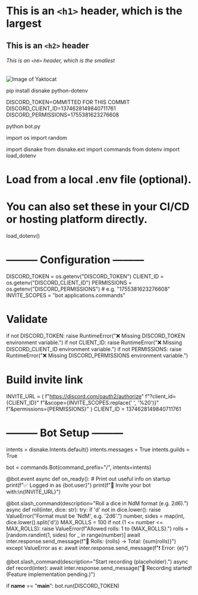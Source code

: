 # This is an `<h1>` header, which is the largest

## This is an `<h2>` header

###### This is an `<h6>` header, which is the smallest

![Image of Yaktocat](https://octodex.github.com/images/yaktocat.png)

pip install disnake python-dotenv

DISCORD_TOKEN=OMMITTED FOR THIS COMMIT
DISCORD_CLIENT_ID=1374628149840711761
DISCORD_PERMISSIONS=1755381623276608

python bot.py

import os
import random

import disnake
from disnake.ext import commands
from dotenv import load_dotenv

# Load from a local .env file (optional). 
# You can also set these in your CI/CD or hosting platform directly.
load_dotenv()

# ——— Configuration ———
DISCORD_TOKEN = os.getenv("DISCORD_TOKEN")
CLIENT_ID     = os.getenv("DISCORD_CLIENT_ID")
PERMISSIONS   = os.getenv("DISCORD_PERMISSIONS")  # e.g. "1755381623276608"
INVITE_SCOPES = "bot applications.commands"

# Validate
if not DISCORD_TOKEN:
    raise RuntimeError("❌ Missing DISCORD_TOKEN environment variable.")
if not CLIENT_ID:
    raise RuntimeError("❌ Missing DISCORD_CLIENT_ID environment variable.")
if not PERMISSIONS:
    raise RuntimeError("❌ Missing DISCORD_PERMISSIONS environment variable.")



# Build invite link
INVITE_URL = (
    f"https://discord.com/oauth2/authorize"
    f"?client_id={CLIENT_ID}"
    f"&scope={INVITE_SCOPES.replace(' ', '%20')}"
    f"&permissions={PERMISSIONS}"
)
CLIENT_ID = 1374628149840711761

# ——— Bot Setup ———
intents = disnake.Intents.default()
intents.messages = True
intents.guilds   = True

bot = commands.Bot(command_prefix="/", intents=intents)

@bot.event
async def on_ready():
    # Print out useful info on startup
    print(f"✅ Logged in as {bot.user}")
    print(f"🔗 Invite your bot with:\n{INVITE_URL}")

@bot.slash_command(description="Roll a dice in NdM format (e.g. 2d6).")
async def roll(inter, dice: str):
    try:
        if 'd' not in dice.lower():
            raise ValueError("Format must be 'NdM', e.g. '2d6'.")
        number, sides = map(int, dice.lower().split('d'))
        MAX_ROLLS = 100
        if not (1 <= number <= MAX_ROLLS):
            raise ValueError(f"Allowed rolls: 1 to {MAX_ROLLS}.")
        rolls = [random.randint(1, sides) for _ in range(number)]
        await inter.response.send_message(f"🎲 Rolls: {rolls}  →  Total: {sum(rolls)}")
    except ValueError as e:
        await inter.response.send_message(f"❗ Error: {e}")

@bot.slash_command(description="Start recording (placeholder).")
async def record(inter):
    await inter.response.send_message("🛑 Recording started! (Feature implementation pending.)")

if __name__ == "__main__":
    bot.run(DISCORD_TOKEN)
